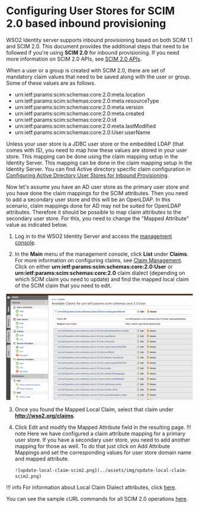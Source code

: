 # Configuring User Stores for SCIM 2.0 based inbound provisioning

WSO2 Identity server supports inbound provisioning based on both SCIM 1.1 and SCIM 2.0. This document provides the additional steps that need to be followed if you're using **SCIM 2.0** for inbound provisioning. If you need more information on SCIM 2.0 APIs, see [SCIM 2.0 APIs](../../develop/using-the-scim-2.0-rest-apis/).

When a user or a group is created with SCIM 2.0, there are set of mandatory claim values that need to be saved along with the user or group. Some of these values are as follows.

-   urn:ietf:params:scim:schemas:core:2.0:meta.location 
-   urn:ietf:params:scim:schemas:core:2.0:meta.resourceType 
-   urn:ietf:params:scim:schemas:core:2.0:meta.version 
-   urn:ietf:params:scim:schemas:core:2.0:meta.created 
-   urn:ietf:params:scim:schemas:core:2.0:id 
-   urn:ietf:params:scim:schemas:core:2.0:meta.lastModified 
-   urn:ietf:params:scim:schemas:core:2.0:User:userName

Unless your user store is a JDBC user store or the embedded LDAP (that comes with IS), you need to map how these values are stored in your user store. This mapping can be done using the claim mapping setup in the Identity Server. This mapping can be done in the claim mapping setup in the Identity Server. You can find Active directory specific claim configuration in [Configuring Active Directory User Stores for Inbound Provisioning](../../learn/configuring-active-directory-user-stores-for-scim-2.0-based-inbound-provisioning).

Now let's assume you have an AD user store as the primary user store and you have done the claim mappings for the SCIM attributes. Then you need to add a secondary user store and this will be an OpenLDAP. In this scenario, claim mappings done for AD may not be suited for OpenLDAP attributes. Therefore it should be possible to map claim attributes to the secondary user store. For this, you need to change the "Mapped Attribute" value as indicated below.

1.  Log in to the WSO2 Identity Server and access the [management console](../../setup/getting-started-with-the-management-console/).

2.  In the **Main** menu of the management console, click **List** under **Claims**. For more information on configuring claims, see [Claim Management](../../learn/claim-management). Click on either **urn:ietf:params:scim:schemas:core:2.0:User** or **urn:ietf:params:scim:schemas:core:2.0** claim dialect (depending on which SCIM claim you need to update) and find the mapped local claim of the SCIM claim that you need to edit. 

![claim-list-scim2](../assets/img/learn/claim-list-scim2.png)

3.  Once you found the Mapped Local Claim, select that claim under **http://wso2.org/claims**.
4.  Click Edit and modify the Mapped Attribute field in the resulting page.
    !!! note 
        Here we have configured a claim attribute mapping for a primary user store. If you have a secondary user store, you need to add another mapping for those as well. To do that just click on Add Attribute Mappings and set the corresponding values for user store domain name and mapped attribute.

        ![update-local-claim-scim2.png](../assets/img/update-local-claim-scim2.png)

!!! info 
    For information about Local Claim Dialect attributes, click [here](../../learn/adding-claim-mapping).

You can see the sample cURL commands for all SCIM 2.0 operations [here](../../develop/using-the-scim-2.0-rest-apis). 

